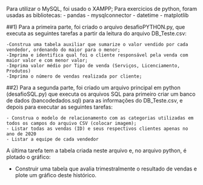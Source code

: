 Para utilizar o MySQL, foi usado o XAMPP;
Para exercicios de python, foram usadas as bibliotecas:
	- pandas
	- mysqlconnector
	- datetime
	- matplotlib

##1) Para a primeira parte, foi criado o arquivo desafioPYTHON.py, que executa as seguintes tarefas a partir da leitura do arquivo DB_Teste.csv:

	-Construa uma tabela auxiliar que sumarize o valor vendido por cada vendedor, ordenando do maior para o menor;
	-Imprima e identifica qual foi o cliente responsável pela venda com maior valor e com menor valor;
	-Imprima valor médio por Tipo de venda (Serviços, Licenciamento, Produtos)
	-Imprima o número de vendas realizada por cliente;

##2) Para a segunda parte, foi criado um arquivo principal em python (desafioSQL.py) que executa os arquivos SQL para primeiro criar um banco de dados (bancodedados.sql) para as informações do DB_Teste.csv, e depois para executar as seguintes tarefas:

	- Construa o modelo de relacionamento com as categorias utilizadas em todos os campos do arquivo CSV (colocar imagem);
	- Listar todas as vendas (ID) e seus respectivos clientes apenas no ano de 2020
	- Listar a equipe de cada vendedor

A última tarefa tem a tabela criada neste arquivo e, no arquivo python, é plotado o gráfico:

- Construir uma tabela que avalia trimestralmente o resultado de vendas e plote um gráfico deste histórico.